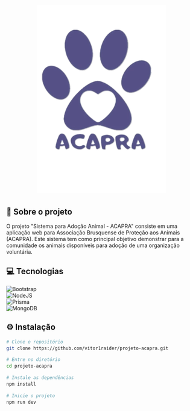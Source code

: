 <h1 align="center">
    <img src="./frontend/img/logo roxa.png">
</h1>

## 📝 Sobre o projeto

<p>O projeto "Sistema para Adoção Animal - ACAPRA" consiste em uma aplicação web para Associação Brusquense de Proteção aos Animais (ACAPRA). Este sistema tem como principal objetivo demonstrar para a comunidade os animais disponíveis para adoção de uma organização voluntária.</p>

## 💻 Tecnologias
![Bootstrap](https://img.shields.io/badge/Bootstrap-563D7C?style=for-the-badge&logo=bootstrap&logoColor=white)<br>
![NodeJS](https://img.shields.io/badge/node.js-6DA55F?style=for-the-badge&logo=node.js&logoColor=white)<br>
![Prisma](https://img.shields.io/badge/Prisma-3982CE?style=for-the-badge&logo=Prisma&logoColor=white)<br>
![MongoDB](https://img.shields.io/badge/MongoDB-%234ea94b.svg?style=for-the-badge&logo=mongodb&logoColor=white)


## ⚙️ Instalação

```bash
# Clone o repositório
git clone https://github.com/vitor1raider/projeto-acapra.git
```

```bash
# Entre no diretório
cd projeto-acapra
```

```bash
# Instale as dependências
npm install
```
```bash
# Inicie o projeto
npm run dev
```